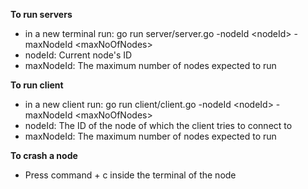 **To run servers**
- in a new terminal run: go run server/server.go -nodeId \<nodeId\> -maxNodeId \<maxNoOfNodes\>
- nodeId: Current node's ID
- maxNodeId: The maximum number of nodes expected to run

**To run client**
- in a new client run: go run client/client.go -nodeId \<nodeId\> -maxNodeId \<maxNoOfNodes\>
- nodeId: The ID of the node of which the client tries to connect to
- maxNodeId: The maximum number of nodes expected to run

**To crash a node**
- Press command + c inside the terminal of the node
